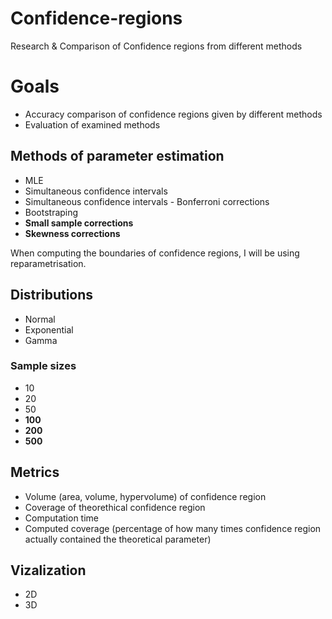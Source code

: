 # Confidence-regions
Research &amp; Comparison of Confidence regions from different methods

# Goals

- Accuracy comparison of confidence regions given by different methods
- Evaluation of examined methods

## Methods of parameter estimation

- MLE
- Simultaneous confidence intervals
- Simultaneous confidence intervals - Bonferroni corrections
- Bootstraping
- **Small sample corrections**
- **Skewness corrections**

When computing the boundaries of confidence regions, I will be using reparametrisation.

## Distributions

- Normal
- Exponential
- Gamma

### Sample sizes

- 10
- 20
- 50
- **100**
- **200**
- **500**

## Metrics

- Volume (area, volume, hypervolume) of confidence region
- Coverage of theorethical confidence region
- Computation time
- Computed coverage (percentage of how many times confidence region actually contained the theoretical parameter)

## Vizalization

- 2D
- 3D